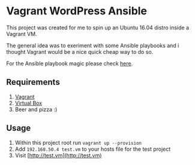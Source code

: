 # Vagrant WordPress Ansible

This project was created for me to spin up an Ubuntu 16.04 distro inside a Vagrant VM.

The general idea was to exeriment with some Ansible playbooks and i thought Vagrant would be a nice quick cheap way to do so.

For the Ansible playbook magic please check [here](/ansible/README.md).

## Requirements
1. [Vagrant](https://www.vagrantup.com/docs/installation/)
2. [Virtual Box](https://www.virtualbox.org/wiki/Downloads)
3. Beer and pizza :)

## Usage
1. Within this project root run `vagrant up --provision`
2. Add `192.168.50.4 test.vm` to your hosts file for the test project
3. Visit [http://test.vm](http://test.vm)